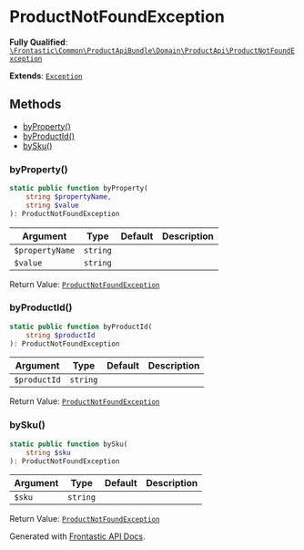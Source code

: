 #  ProductNotFoundException

**Fully Qualified**: [`\Frontastic\Common\ProductApiBundle\Domain\ProductApi\ProductNotFoundException`](../../../../../src/php/ProductApiBundle/Domain/ProductApi/ProductNotFoundException.php)

**Extends**: [`Exception`](Exception.md)

## Methods

* [byProperty()](#byproperty)
* [byProductId()](#byproductid)
* [bySku()](#bysku)

### byProperty()

```php
static public function byProperty(
    string $propertyName,
    string $value
): ProductNotFoundException
```

Argument|Type|Default|Description
--------|----|-------|-----------
`$propertyName`|`string`||
`$value`|`string`||

Return Value: [`ProductNotFoundException`](ProductNotFoundException.md)

### byProductId()

```php
static public function byProductId(
    string $productId
): ProductNotFoundException
```

Argument|Type|Default|Description
--------|----|-------|-----------
`$productId`|`string`||

Return Value: [`ProductNotFoundException`](ProductNotFoundException.md)

### bySku()

```php
static public function bySku(
    string $sku
): ProductNotFoundException
```

Argument|Type|Default|Description
--------|----|-------|-----------
`$sku`|`string`||

Return Value: [`ProductNotFoundException`](ProductNotFoundException.md)

Generated with [Frontastic API Docs](https://github.com/FrontasticGmbH/apidocs).
